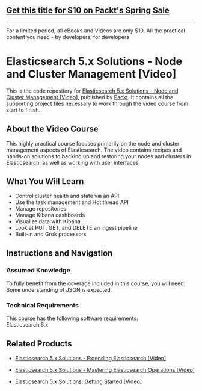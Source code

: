 ## [Get this title for $10 on Packt's Spring Sale](https://www.packt.com/V06499?utm_source=github&utm_medium=packt-github-repo&utm_campaign=spring_10_dollar_2022)
-----
For a limited period, all eBooks and Videos are only $10. All the practical content you need \- by developers, for developers

# Elasticsearch 5.x Solutions - Node and Cluster Management [Video]
This is the code repository for [Elasticsearch 5.x Solutions - Node and Cluster Management [Video]](https://www.packtpub.com/big-data-and-business-intelligence/elasticsearch-5x-solutions-node-and-cluster-management-video?utm_source=github&utm_medium=repository&utm_campaign=9781788393355), published by [Packt](https://www.packtpub.com/?utm_source=github). It contains all the supporting project files necessary to work through the video course from start to finish.
## About the Video Course
This highly practical course focuses primarily on the node and cluster management aspects of Elasticsearch. The video contains recipes and hands-on solutions to backing up and restoring your nodes and clusters in Elasticsearch, as well as working with user interfaces.



<H2>What You Will Learn</H2>
<DIV class=book-info-will-learn-text>
<UL>
<LI>Control cluster health and state via an API 
<LI>Use the task management and Hot thread API 
<LI>Manage repositories 
<LI>Manage Kibana dashboards 
<LI>Visualize data with Kibana 
<LI>Look at PUT, GET, and DELETE an ingest pipeline 
<LI>Built-in and Grok processors </LI></UL></DIV>

## Instructions and Navigation
### Assumed Knowledge
To fully benefit from the coverage included in this course, you will need:<br/>
Some understanding of JSON is expected. 

### Technical Requirements
This course has the following software requirements:<br/>
Elasticsearch 5.x

## Related Products
* [Elasticsearch 5.x Solutions - Extending Elasticsearch [Video]](https://www.packtpub.com/big-data-and-business-intelligence/elasticsearch-5x-solutions-extending-elasticsearch-video?utm_source=github&utm_medium=repository&utm_campaign=9781788398121)

* [Elasticsearch 5.x Solutions - Mastering Elasticsearch Operations [Video]](https://www.packtpub.com/big-data-and-business-intelligence/elasticsearch-5x-solutions-mastering-elasticsearch-operations-video?utm_source=github&utm_medium=repository&utm_campaign=9781788393874)

* [Elasticsearch 5.x Solutions: Getting Started [Video]](https://www.packtpub.com/big-data-and-business-intelligence/elasticsearch-5x-solutions-getting-started-video?utm_source=github&utm_medium=repository&utm_campaign=9781788392907)

